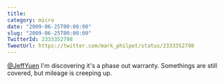 ```yaml
---
title: 
category: micro
date: "2009-06-25T00:00:00"
slug: "2009-06-25T00:00:00"
TwitterId: 2333352798
TweetUrl: https://twitter.com/mark_philpot/status/2333352798
---
```


[@JeffYuen](https://twitter.com/JeffYuen) I'm discovering it's a phase out
warranty. Somethings are still covered, but mileage is creeping up.
